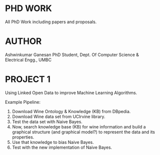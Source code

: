 PHD WORK
========

All PhD Work including papers and proposals.

AUTHOR
======

Ashwinkumar Ganesan
PhD Student,
Dept. Of Computer Science & Electrical Engg.,
UMBC

PROJECT 1
=========

Using Linked Open Data to improve Machine Learning Algorithms.

Example Pipeline:

1. Download Wine Ontology & Knowledge (KB) from DBpedia.
2. Download Wine data set from UCIrvine library.
3. Test the data set with Naive Bayes.
4. Now, search knowledge base (KB) for wine information and build a graphical structure
   (and graphical model?) to represent the data and its properties.
5. Use that knowledge to bias Naive Bayes.
6. Test with the new implementation of Naive Bayes.

